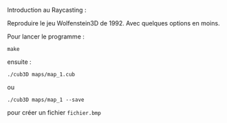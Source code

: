 Introduction au Raycasting :

Reproduire le jeu Wolfenstein3D de 1992. Avec quelques options en moins.

Pour lancer le programme :

`make`

ensuite :

`./cub3D maps/map_1.cub`

ou

`./cub3D maps/map_1 --save`

pour créer un fichier `fichier.bmp`
